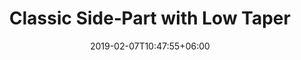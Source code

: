 ---
title: "Classic Side‑Part with Low Taper"
date: 2019-02-07T10:47:55+06:00
description: "Textured Scissor Crop"
image: "/images/project/Side-part-3.jpg"
category: "Haircut"
---